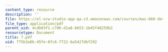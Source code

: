 ```yaml
---
content_type: resource
description: ''
file: https://ol-ocw-studio-app-qa.s3.amazonaws.com/courses/mas-666-developmental-entrepreneurship-fall-2003/775b3a8b45fe0fc677226a5427dbf292_7.pdf
file_type: application/pdf
parent_uid: 4cdb03f1-c7d6-d1a8-b653-1b45f48259b2
resourcetype: Document
title: 7.pdf
uid: 775b3a8b-45fe-0fc6-7722-6a5427dbf292
---
```

